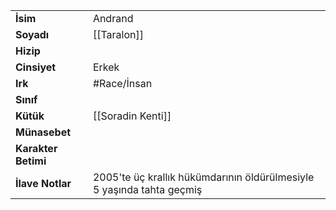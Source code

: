 |  |  |
  |---|---|
  | **İsim** | Andrand|
  | **Soyadı** | [[Taralon]]|
  | **Hizip** | |
  | **Cinsiyet** | Erkek|
  | **Irk** | #Race/İnsan|
  | **Sınıf** | |
  | **Kütük** | [[Soradin Kenti]]|
  | **Münasebet** | |
  | **Karakter Betimi** | |
  | **İlave Notlar** | 2005'te üç krallık hükümdarının öldürülmesiyle 5 yaşında tahta geçmiş|
  